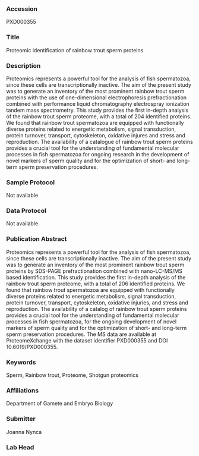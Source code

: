 ### Accession
PXD000355

### Title
Proteomic identification of rainbow trout sperm proteins

### Description
Proteomics represents a powerful tool for the analysis of fish spermatozoa, since these cells are transcriptionally inactive.  The aim of the present study was to generate an inventory of the most prominent rainbow trout sperm proteins with the use of  one-dimensional electrophoresis prefractionation combined with performance liquid chromatography electrospray ionization  tandem mass spectrometry. This study provides the first in-depth analysis of the rainbow trout sperm proteome, with a total of  204 identified proteins. We found that rainbow trout spermatozoa are equipped with functionally diverse proteins related to  energetic metabolism, signal transduction, protein turnover, transport, cytoskeleton, oxidative injures and stress and reproduction.  The availability of a catalogue of rainbow trout sperm proteins provides a crucial tool for the understanding of fundamental molecular  processes in fish spermatozoa for ongoing research in the development of novel markers of sperm quality and for the optimization of  short- and long-term sperm preservation procedures.

### Sample Protocol
Not available

### Data Protocol
Not available

### Publication Abstract
Proteomics represents a powerful tool for the analysis of fish spermatozoa, since these cells are transcriptionally inactive. The aim of the present study was to generate an inventory of the most prominent rainbow trout sperm proteins by SDS-PAGE prefractionation combined with nano-LC-MS/MS based identification. This study provides the first in-depth analysis of the rainbow trout sperm proteome, with a total of 206 identified proteins. We found that rainbow trout spermatozoa are equipped with functionally diverse proteins related to energetic metabolism, signal transduction, protein turnover, transport, cytoskeleton, oxidative injuries, and stress and reproduction. The availability of a catalog of rainbow trout sperm proteins provides a crucial tool for the understanding of fundamental molecular processes in fish spermatozoa, for the ongoing development of novel markers of sperm quality and for the optimization of short- and long-term sperm preservation procedures. The MS data are available at ProteomeXchange with the dataset identifier PXD000355 and DOI 10.6019/PXD000355.

### Keywords
Sperm, Rainbow trout, Proteome, Shotgun proteomics

### Affiliations
Department of Gamete and Embryo Biology

### Submitter
Joanna Nynca

### Lab Head


